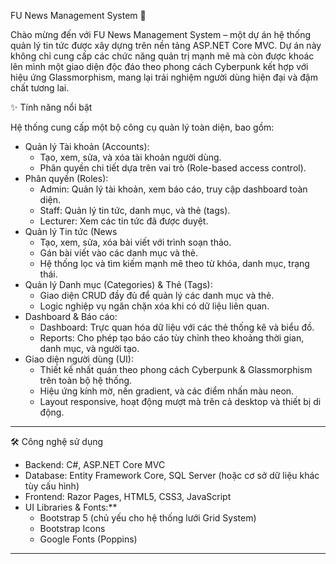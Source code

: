 FU News Management System 🚀

Chào mừng đến với FU News Management System – một dự án hệ thống quản lý tin tức được xây dựng trên nền tảng ASP.NET Core MVC. Dự án này không chỉ cung cấp các chức năng quản trị mạnh mẽ mà còn được khoác lên mình một giao diện độc đáo theo phong cách Cyberpunk kết hợp với hiệu ứng Glassmorphism, mang lại trải nghiệm người dùng hiện đại và đậm chất tương lai.

✨ Tính năng nổi bật

Hệ thống cung cấp một bộ công cụ quản lý toàn diện, bao gồm:

  *  Quản lý Tài khoản (Accounts):
      * Tạo, xem, sửa, và xóa tài khoản người dùng.
      * Phân quyền chi tiết dựa trên vai trò (Role-based access control).
  * Phân quyền (Roles):
      * Admin: Quản lý tài khoản, xem báo cáo, truy cập dashboard toàn diện.
      * Staff: Quản lý tin tức, danh mục, và thẻ (tags).
      * Lecturer: Xem các tin tức đã được duyệt.
  * Quản lý Tin tức (News
      * Tạo, xem, sửa, xóa bài viết với trình soạn thảo.
      * Gán bài viết vào các danh mục và thẻ.
      * Hệ thống lọc và tìm kiếm mạnh mẽ theo từ khóa, danh mục, trạng thái.
  * Quản lý Danh mục (Categories) & Thẻ (Tags):
      * Giao diện CRUD đầy đủ để quản lý các danh mục và thẻ.
      * Logic nghiệp vụ ngăn chặn xóa khi có dữ liệu liên quan.
  * Dashboard & Báo cáo:
      * Dashboard: Trực quan hóa dữ liệu với các thẻ thống kê và biểu đồ.
      * Reports: Cho phép tạo báo cáo tùy chỉnh theo khoảng thời gian, danh mục, và người tạo.
  * Giao diện người dùng (UI):
      * Thiết kế nhất quán theo phong cách Cyberpunk & Glassmorphism trên toàn bộ hệ thống.
      * Hiệu ứng kính mờ, nền gradient, và các điểm nhấn màu neon.
      * Layout responsive, hoạt động mượt mà trên cả desktop và thiết bị di động.

-----
🛠️ Công nghệ sử dụng

  * Backend: C\#, ASP.NET Core MVC
  * Database: Entity Framework Core, SQL Server (hoặc cơ sở dữ liệu khác tùy cấu hình)
  * Frontend: Razor Pages, HTML5, CSS3, JavaScript
  * UI Libraries & Fonts:**
      * Bootstrap 5 (chủ yếu cho hệ thống lưới Grid System)
      * Bootstrap Icons
      * Google Fonts (Poppins)

-----
